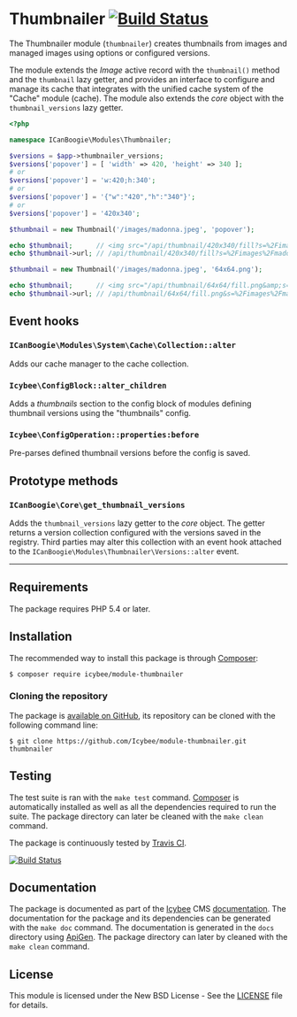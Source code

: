 # Thumbnailer [![Build Status](https://travis-ci.org/Icybee/module-thumbnailer.png?branch=2.0)](https://travis-ci.org/Icybee/module-thumbnailer)

The Thumbnailer module (`thumbnailer`) creates thumbnails from images and managed
images using options or configured versions.

The module extends the _Image_ active record with the `thumbnail()` method and the `thumbnail`
lazy getter, and provides an interface to configure and manage its cache that integrates with the
unified cache system of the "Cache" module (cache). The module also extends the _core_ object
with the `thumbnail_versions` lazy getter.

```php
<?php

namespace ICanBoogie\Modules\Thumbnailer;

$versions = $app->thumbnailer_versions;
$versions['popover'] = [ 'width' => 420, 'height' => 340 ];
# or
$versions['popover'] = 'w:420;h:340';
# or
$versions['popover'] = '{"w":"420","h":"340"}';
# or 
$versions['popover'] = '420x340';

$thumbnail = new Thumbnail('/images/madonna.jpeg', 'popover');

echo $thumbnail;      // <img src="/api/thumbnail/420x340/fill?s=%2Fimages%2Fmadonna.jpeg&amp;v=popover" alt="" width="420" height="340" class="thumbnail thumbnail--popover" />
echo $thumbnail->url; // /api/thumbnail/420x340/fill?s=%2Fimages%2Fmadonna.jpeg&v=popover

$thumbnail = new Thumbnail('/images/madonna.jpeg', '64x64.png');

echo $thumbnail;      // <img src="/api/thumbnail/64x64/fill.png&amp;s=%2Fimages%2Fmadonna.jpeg" alt="" width="64" height="64" class="thumbnail" />
echo $thumbnail->url; // /api/thumbnail/64x64/fill.png&s=%2Fimages%2Fmadonna.jpeg
```





## Event hooks





### `ICanBoogie\Modules\System\Cache\Collection::alter`

Adds our cache manager to the cache collection.





### `Icybee\ConfigBlock::alter_children`

Adds a _thumbnails_ section to the config block of modules defining thumbnail versions using the
"thumbnails" config.





### `Icybee\ConfigOperation::properties:before`

Pre-parses defined thumbnail versions before the config is saved.





## Prototype methods





### `ICanBoogie\Core\get_thumbnail_versions`

Adds the `thumbnail_versions` lazy getter to the _core_ object. The getter returns a version
collection configured with the versions saved in the registry. Third parties may alter this
collection with an event hook attached to the `ICanBoogie\Modules\Thumbnailer\Versions::alter`
event.






----------





## Requirements

The package requires PHP 5.4 or later.





## Installation

The recommended way to install this package is through [Composer](http://getcomposer.org/):

```
$ composer require icybee/module-thumbnailer
```





### Cloning the repository

The package is [available on GitHub](https://github.com/Icybee/module-thumbnailer), its repository can
be cloned with the following command line:

	$ git clone https://github.com/Icybee/module-thumbnailer.git thumbnailer





## Testing

The test suite is ran with the `make test` command. [Composer](http://getcomposer.org/) is
automatically installed as well as all the dependencies required to run the suite. The package
directory can later be cleaned with the `make clean` command.

The package is continuously tested by [Travis CI](http://about.travis-ci.org/).

[![Build Status](https://travis-ci.org/Icybee/module-thumbnailer.png?branch=2.0)](https://travis-ci.org/Icybee/module-thumbnailer)





## Documentation

The package is documented as part of the [Icybee](http://icybee.org/) CMS
[documentation](http://icybee.org/docs/). The documentation for the package and its
dependencies can be generated with the `make doc` command. The documentation is generated in
the `docs` directory using [ApiGen](http://apigen.org/). The package directory can later by
cleaned with the `make clean` command.





## License

This module is licensed under the New BSD License - See the [LICENSE](LICENSE) file for details.

